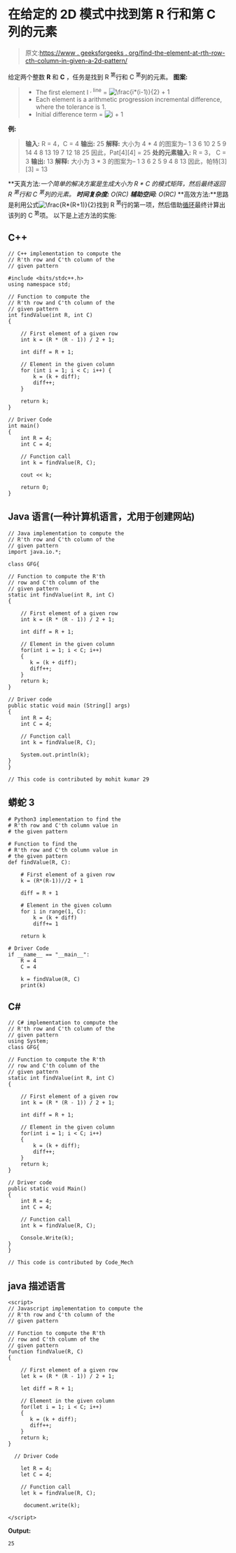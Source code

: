 # 在给定的 2D 模式中找到第 R 行和第 C 列的元素

> 原文:[https://www . geeksforgeeks . org/find-the-element-at-rth-row-cth-column-in-given-a-2d-pattern/](https://www.geeksforgeeks.org/find-the-element-at-rth-row-and-cth-column-in-given-a-2d-pattern/)

给定两个整数 **R** 和 **C** ，任务是找到 R <sup>第</sup>行和 C <sup>第</sup>列的元素。
**图案:**

> *   The first element I <sup>, line</sup> = ![\frac{i*(i-1)}{2} + 1](img/d8d1a0a3c01f1dcc700d4ab867606dd1.png "Rendered by QuickLaTeX.com")
> *   Each element is a arithmetic progression incremental difference, where the tolerance is 1.
> *   Initial difference term = ![i + 1](img/be1f456202c59e700faddbf5884e6377.png "Rendered by QuickLaTeX.com")

**例:**

> **输入:** R = 4，C = 4
> **输出:** 25
> **解释:**
> 大小为 4 * 4 的图案为–
> 1 3 6 10
> 2 5 9 14
> 4 8 13 19
> 7 12 18 25
> 因此，Pat[4][4] = 25
> **处的元素输入:** R = 3， C = 3
> **输出:** 13
> **解释:**
> 大小为 3 * 3 的图案为–
> 1 3 6
> 2 5 9
> 4 8 13
> 因此，帕特[3][3] = 13

**天真方法:**一个简单的解决方案是生成大小为 R * C 的模式矩阵，然后最终返回 R <sup>第</sup>行和 C <sup>第</sup>列的元素。
***时间复杂度:** O(R*C)*
***辅助空间:** O(R*C)*
**高效方法:**思路是利用公式![\frac{R*(R+1)}{2}  ](img/25e26225640a75c4adcd0b9433542beb.png "Rendered by QuickLaTeX.com")找到 R <sup>第</sup>行的第一项，然后借助[循环](https://www.geeksforgeeks.org/c-c-do-while-loop-with-examples/)最终计算出该列的 C <sup>第</sup>项。
以下是上述方法的实施:

## C++

```
// C++ implementation to compute the
// R'th row and C'th column of the
// given pattern

#include <bits/stdc++.h>
using namespace std;

// Function to compute the
// R'th row and C'th column of the
// given pattern
int findValue(int R, int C)
{

    // First element of a given row
    int k = (R * (R - 1)) / 2 + 1;

    int diff = R + 1;

    // Element in the given column
    for (int i = 1; i < C; i++) {
        k = (k + diff);
        diff++;
    }

    return k;
}

// Driver Code
int main()
{
    int R = 4;
    int C = 4;

    // Function call
    int k = findValue(R, C);

    cout << k;

    return 0;
}
```

## Java 语言(一种计算机语言，尤用于创建网站)

```
// Java implementation to compute the
// R'th row and C'th column of the
// given pattern
import java.io.*;

class GFG{

// Function to compute the R'th
// row and C'th column of the
// given pattern
static int findValue(int R, int C)
{

    // First element of a given row
    int k = (R * (R - 1)) / 2 + 1;

    int diff = R + 1;

    // Element in the given column
    for(int i = 1; i < C; i++)
    {
       k = (k + diff);
       diff++;
    }
    return k;
}

// Driver code
public static void main (String[] args)
{
    int R = 4;
    int C = 4;

    // Function call
    int k = findValue(R, C);

    System.out.println(k);
}
}

// This code is contributed by mohit kumar 29
```

## 蟒蛇 3

```
# Python3 implementation to find the
# R'th row and C'th column value in
# the given pattern

# Function to find the
# R'th row and C'th column value in
# the given pattern
def findValue(R, C):

    # First element of a given row
    k = (R*(R-1))//2 + 1

    diff = R + 1

    # Element in the given column
    for i in range(1, C):
        k = (k + diff)
        diff+= 1

    return k

# Driver Code
if __name__ == "__main__":
    R = 4
    C = 4

    k = findValue(R, C)
    print(k)
```

## C#

```
// C# implementation to compute the
// R'th row and C'th column of the
// given pattern
using System;
class GFG{

// Function to compute the R'th
// row and C'th column of the
// given pattern
static int findValue(int R, int C)
{

    // First element of a given row
    int k = (R * (R - 1)) / 2 + 1;

    int diff = R + 1;

    // Element in the given column
    for(int i = 1; i < C; i++)
    {
        k = (k + diff);
        diff++;
    }
    return k;
}

// Driver code
public static void Main()
{
    int R = 4;
    int C = 4;

    // Function call
    int k = findValue(R, C);

    Console.Write(k);
}
}

// This code is contributed by Code_Mech
```

## java 描述语言

```
<script>
// Javascript implementation to compute the
// R'th row and C'th column of the
// given pattern

// Function to compute the R'th
// row and C'th column of the
// given pattern
function findValue(R, C)
{

    // First element of a given row
    let k = (R * (R - 1)) / 2 + 1;

    let diff = R + 1;

    // Element in the given column
    for(let i = 1; i < C; i++)
    {
       k = (k + diff);
       diff++;
    }
    return k;
}

  // Driver Code

    let R = 4;
    let C = 4;

    // Function call
    let k = findValue(R, C);

     document.write(k);

</script>
```

**Output:** 

```
25
```